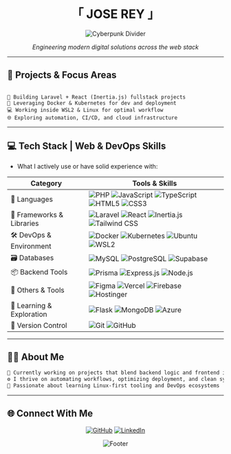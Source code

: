 
<div align="center">

# 「 JOSE REY 」

![Cyberpunk Divider](https://capsule-render.vercel.app/api?type=waving&color=gradient&customColorList=0,2,2,5,30&height=120&section=header&text=FullStack%20Developer&fontSize=30&fontColor=d6ace6&animation=fadeIn&fontAlignY=30)

_Engineering modern digital solutions across the web stack_

</div>

---

## 🚀 Projects & Focus Areas

```

🔧 Building Laravel + React (Inertia.js) fullstack projects
🐳 Leveraging Docker & Kubernetes for dev and deployment
💻 Working inside WSL2 & Linux for optimal workflow
🌐 Exploring automation, CI/CD, and cloud infrastructure

````

---

## 💻 Tech Stack | Web & DevOps Skills

- What I actively use or have solid experience with:

| Category | Tools & Skills |
|---------|----------------|
| 🧠 Languages | ![PHP](https://img.shields.io/badge/PHP-777BB4?style=for-the-badge&logo=php&logoColor=white) ![JavaScript](https://img.shields.io/badge/JavaScript-F7DF1E?style=for-the-badge&logo=javascript&logoColor=black) ![TypeScript](https://img.shields.io/badge/TypeScript-3178C6?style=for-the-badge&logo=typescript&logoColor=white) ![HTML5](https://img.shields.io/badge/HTML5-e34c26?style=for-the-badge&logo=html5&logoColor=white) ![CSS3](https://img.shields.io/badge/CSS3-1572B6?style=for-the-badge&logo=css3&logoColor=white) |
| 🧩 Frameworks & Libraries | ![Laravel](https://img.shields.io/badge/Laravel-ff2d20?style=for-the-badge&logo=laravel&logoColor=white) ![React](https://img.shields.io/badge/React-61DAFB?style=for-the-badge&logo=react&logoColor=black) ![Inertia.js](https://img.shields.io/badge/Inertia.js-1a202c?style=for-the-badge&logo=laravel&logoColor=white) ![Tailwind CSS](https://img.shields.io/badge/Tailwind-38B2AC?style=for-the-badge&logo=tailwind-css&logoColor=white) |
| 🛠 DevOps & Environment | ![Docker](https://img.shields.io/badge/Docker-2496ED?style=for-the-badge&logo=docker&logoColor=white) ![Kubernetes](https://img.shields.io/badge/Kubernetes-326ce5?style=for-the-badge&logo=kubernetes&logoColor=white) ![Ubuntu](https://img.shields.io/badge/Ubuntu-E95420?style=for-the-badge&logo=ubuntu&logoColor=white) ![WSL2](https://img.shields.io/badge/WSL2-4D4D4D?style=for-the-badge&logo=windows&logoColor=white) |
| 🗃 Databases | ![MySQL](https://img.shields.io/badge/MySQL-00758f?style=for-the-badge&logo=mysql&logoColor=white) ![PostgreSQL](https://img.shields.io/badge/PostgreSQL-336791?style=for-the-badge&logo=postgresql&logoColor=white) ![Supabase](https://img.shields.io/badge/Supabase-3ECF8E?style=for-the-badge&logo=supabase&logoColor=white) |
| 📦 Backend Tools | ![Prisma](https://img.shields.io/badge/Prisma-2D3748?style=for-the-badge&logo=prisma&logoColor=white) ![Express.js](https://img.shields.io/badge/Express-000000?style=for-the-badge&logo=express&logoColor=white) ![Node.js](https://img.shields.io/badge/Node.js-3C873A?style=for-the-badge&logo=node.js&logoColor=white) |
| 🧪 Others & Tools | ![Figma](https://img.shields.io/badge/Figma-F24E1E?style=for-the-badge&logo=figma&logoColor=white) ![Vercel](https://img.shields.io/badge/Vercel-000?style=for-the-badge&logo=vercel&logoColor=white) ![Firebase](https://img.shields.io/badge/Firebase-FFCA28?style=for-the-badge&logo=firebase&logoColor=black) ![Hostinger](https://img.shields.io/badge/Hostinger-5921C2?style=for-the-badge&logo=hostinger&logoColor=white) |
| 🧠 Learning & Exploration | ![Flask](https://img.shields.io/badge/Flask-000000?style=for-the-badge&logo=flask&logoColor=white) ![MongoDB](https://img.shields.io/badge/MongoDB-47A248?style=for-the-badge&logo=mongodb&logoColor=white) ![Azure](https://img.shields.io/badge/Azure-0078D4?style=for-the-badge&logo=microsoftazure&logoColor=white) |
| 🧰 Version Control | ![Git](https://img.shields.io/badge/Git-F05032?style=for-the-badge&logo=git&logoColor=white) ![GitHub](https://img.shields.io/badge/GitHub-181717?style=for-the-badge&logo=github&logoColor=white) |

---

## 👨‍💻 About Me

```txt
💼 Currently working on projects that blend backend logic and frontend interaction
⚙️ I thrive on automating workflows, optimizing deployment, and clean system design
🧠 Passionate about learning Linux-first tooling and DevOps ecosystems
````

---

## 🌐 Connect With Me

<div align="center">

[![GitHub](https://img.shields.io/badge/GitHub-100000?style=for-the-badge\&logo=github\&logoColor=white)](https://github.com/prgrmr-jr)
[![LinkedIn](https://img.shields.io/badge/LinkedIn-0077B5?style=for-the-badge\&logo=linkedin\&logoColor=white)](https://www.linkedin.com/in/prgmr-joserey/)

</div>

<div align="center">

![Footer](https://capsule-render.vercel.app/api?type=waving\&color=gradient\&customColorList=0,2,2,5,30\&height=80\&section=footer)

</div>

